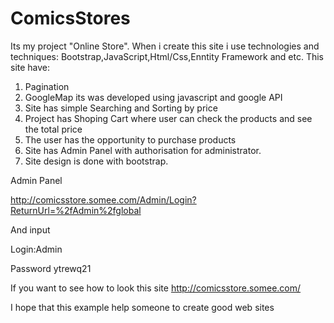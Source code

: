 # ComicsStores
Its my project "Online Store". When i create this site i use technologies and techniques: Bootstrap,JavaScript,Html/Css,Enntity Framework and etc.
This site have:
1) Pagination
2) GoogleMap its was developed using javascript and google API
3) Site has simple Searching and Sorting by price
5) Project has Shoping Cart where user can check the products and see the total price
4) The user has the opportunity to purchase products
5) Site has Admin Panel with authorisation for administrator.
6) Site design is done with bootstrap.

Admin Panel

http://comicsstore.somee.com/Admin/Login?ReturnUrl=%2fAdmin%2fglobal

And input

Login:Admin

Password ytrewq21

If you want to see how to look this site
http://comicsstore.somee.com/

I hope that this example help someone to create good web sites
